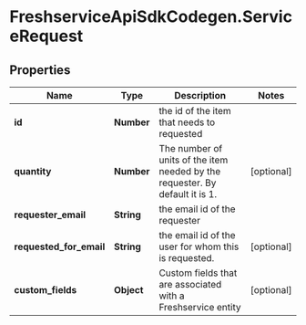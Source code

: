 # FreshserviceApiSdkCodegen.ServiceRequest

## Properties

| Name                    | Type       | Description                                                                  | Notes      |
| ----------------------- | ---------- | ---------------------------------------------------------------------------- | ---------- |
| **id**                  | **Number** | the id of the item that needs to requested                                   |
| **quantity**            | **Number** | The number of units of the item needed by the requester. By default it is 1. | [optional] |
| **requester_email**     | **String** | the email id of the requester                                                |
| **requested_for_email** | **String** | the email id of the user for whom this is requested.                         | [optional] |
| **custom_fields**       | **Object** | Custom fields that are associated with a Freshservice entity                 | [optional] |
